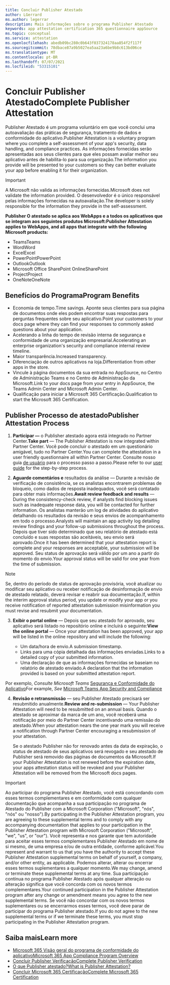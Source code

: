 ```yaml
---
title: Concluir Publisher Atestado
author: LGerrard
ms.author: legerrar
description: Mais informações sobre o programa Publisher Atestado
keywords: app attestation certification 365 questionnaire appSource
ms.topic: conceptual
ms.service: attestation
ms.openlocfilehash: abedb09bc280c0b643f037324178aa854f2f117f
ms.sourcegitcommit: 78dbace87a9b5027ea5aa23a6be9b8c613bd06ce
ms.translationtype: MT
ms.contentlocale: pt-BR
ms.lasthandoff: 07/07/2021
ms.locfileid: "53315101"
---
```

# <a name="complete-publisher-attestation"></a><span data-ttu-id="9f525-104">Concluir Publisher Atestado</span><span class="sxs-lookup"><span data-stu-id="9f525-104">Complete Publisher Attestation</span></span>

<span data-ttu-id="9f525-105">Publisher Atestado é um programa voluntário em que você conclui uma autoavaliação das práticas de segurança, tratamento de dados e conformidade do aplicativo.</span><span class="sxs-lookup"><span data-stu-id="9f525-105">Publisher Attestation is a voluntary program where you complete a self-assessment of your app's security, data handling, and compliance practices.</span></span> <span data-ttu-id="9f525-106">As informações fornecidas serão apresentadas aos seus clientes para que eles possam avaliar melhor seu aplicativo antes de habilita-lo para sua organização.</span><span class="sxs-lookup"><span data-stu-id="9f525-106">The information you provide will be presented to your customers so they can better evaluate your app before enabling it for their organization.</span></span> 

> [!IMPORTANT]
> <span data-ttu-id="9f525-107">A Microsoft não valida as informações fornecidas.</span><span class="sxs-lookup"><span data-stu-id="9f525-107">Microsoft does not validate the information provided.</span></span> <span data-ttu-id="9f525-108">O desenvolvedor é o único responsável pelas informações fornecidas na autoavaliação.</span><span class="sxs-lookup"><span data-stu-id="9f525-108">The developer is solely responsible for the information they provide in the self-assessment.</span></span> 

<span data-ttu-id="9f525-109">**Publisher O atestado se aplica aos WebApps e a todos os aplicativos que se integram aos seguintes produtos Microsoft:**</span><span class="sxs-lookup"><span data-stu-id="9f525-109">**Publisher Attestation applies to WebApps, and all apps that integrate with the following Microsoft products:**</span></span>
- <span data-ttu-id="9f525-110">Teams</span><span class="sxs-lookup"><span data-stu-id="9f525-110">Teams</span></span>
- <span data-ttu-id="9f525-111">Word</span><span class="sxs-lookup"><span data-stu-id="9f525-111">Word</span></span>
- <span data-ttu-id="9f525-112">Excel</span><span class="sxs-lookup"><span data-stu-id="9f525-112">Excel</span></span>
- <span data-ttu-id="9f525-113">PowerPoint</span><span class="sxs-lookup"><span data-stu-id="9f525-113">PowerPoint</span></span> 
- <span data-ttu-id="9f525-114">Outlook</span><span class="sxs-lookup"><span data-stu-id="9f525-114">Outlook</span></span>
- <span data-ttu-id="9f525-115">Microsoft Office SharePoint Online</span><span class="sxs-lookup"><span data-stu-id="9f525-115">SharePoint</span></span>
- <span data-ttu-id="9f525-116">Project</span><span class="sxs-lookup"><span data-stu-id="9f525-116">Project</span></span>
- <span data-ttu-id="9f525-117">OneNote</span><span class="sxs-lookup"><span data-stu-id="9f525-117">OneNote</span></span>


## <a name="program-benefits"></a><span data-ttu-id="9f525-118">Benefícios do Programa</span><span class="sxs-lookup"><span data-stu-id="9f525-118">Program Benefits</span></span>
- <span data-ttu-id="9f525-119">Economia de tempo.</span><span class="sxs-lookup"><span data-stu-id="9f525-119">Time savings.</span></span> <span data-ttu-id="9f525-120">Aponte seus clientes para sua página de documentos onde eles podem encontrar suas respostas para perguntas frequentes sobre seu aplicativo.</span><span class="sxs-lookup"><span data-stu-id="9f525-120">Point your customers to your docs page where they can find your responses to commonly asked questions about your application.</span></span> 
- <span data-ttu-id="9f525-121">Acelerando a linha do tempo de revisão interna de segurança e conformidade de uma organização empresarial.</span><span class="sxs-lookup"><span data-stu-id="9f525-121">Accelerating an enterprise organization's security and compliance internal review timeline.</span></span>
- <span data-ttu-id="9f525-122">Maior transparência.</span><span class="sxs-lookup"><span data-stu-id="9f525-122">Increased transparency.</span></span>
- <span data-ttu-id="9f525-123">Diferenciação de outros aplicativos na loja.</span><span class="sxs-lookup"><span data-stu-id="9f525-123">Differentiation from other apps in the store.</span></span> 
- <span data-ttu-id="9f525-124">Vincule à página documentos da sua entrada no AppSource, no Centro de Administração Teams e no Centro de Administração da Microsoft.</span><span class="sxs-lookup"><span data-stu-id="9f525-124">Link to your docs page from your entry in AppSource, the Teams Admin Center and Microsoft Admin Center.</span></span> 
- <span data-ttu-id="9f525-125">Qualificação para iniciar a Microsoft 365 Certificação.</span><span class="sxs-lookup"><span data-stu-id="9f525-125">Qualification to start the Microsoft 365 Certification.</span></span>
 

## <a name="publisher-attestation-process"></a><span data-ttu-id="9f525-126">Publisher Processo de atestado</span><span class="sxs-lookup"><span data-stu-id="9f525-126">Publisher Attestation Process</span></span>

1. <span data-ttu-id="9f525-127">**Participar —** o Publisher atestado agora está integrado no Partner Center.</span><span class="sxs-lookup"><span data-stu-id="9f525-127">**Take part** — The Publisher Attestation is now integrated within Partner Center.</span></span> <span data-ttu-id="9f525-128">Você pode concluir o atestado em um questionário amigável, tudo no Partner Center.</span><span class="sxs-lookup"><span data-stu-id="9f525-128">You can complete the attestation in a user friendly questionnaire all within Partner Center.</span></span> <span data-ttu-id="9f525-129">Consulte nosso guia [de usuário](https://docs.microsoft.com/microsoft-365-app-certification/docs/userguide) para o processo passo a passo.</span><span class="sxs-lookup"><span data-stu-id="9f525-129">Please refer to our [user guide](https://docs.microsoft.com/microsoft-365-app-certification/docs/userguide) for the step-by-step process.</span></span>

2. <span data-ttu-id="9f525-130">**Aguarde comentários e** resultados da análise — Durante a revisão de verificação de consistência, se os analistas encontrarem problemas de bloqueio, como dados de resposta inadequados, você será contatado para obter mais informações.</span><span class="sxs-lookup"><span data-stu-id="9f525-130">**Await review feedback and results** — During the consistency-check review, if analysts find blocking issues such as inadequate response data, you will be contacted for further information.</span></span> <span data-ttu-id="9f525-131">Os analistas manterão um log de atividades do aplicativo detalhando os resultados da revisão e seus envios de acompanhamento em todo o processo.</span><span class="sxs-lookup"><span data-stu-id="9f525-131">Analysts will maintain an app activity log detailing review findings and your follow-up submissions throughout the process.</span></span> <span data-ttu-id="9f525-132">Depois que tiver sido determinado que seu relatório de atestado está concluído e suas respostas são aceitáveis, seu envio será aprovado.</span><span class="sxs-lookup"><span data-stu-id="9f525-132">Once it has been determined that your attestation report is complete and your responses are acceptable, your submission will be approved.</span></span> <span data-ttu-id="9f525-133">Seu status de aprovação será válido por um ano a partir do momento do envio.</span><span class="sxs-lookup"><span data-stu-id="9f525-133">Your approval status will be valid for one year from the time of submission.</span></span>

> [!NOTE]
> <span data-ttu-id="9f525-134">Se, dentro do período de status de aprovação provisória, você atualizar ou modificar seu aplicativo ou receber notificação de desinformação de envio de atestado relatado, deverá revisar e reabrir sua documentação.</span><span class="sxs-lookup"><span data-stu-id="9f525-134">If, within the interim approval status period, you update or modify your app or you receive notification of reported attestation submission misinformation you must revise and resubmit your documentation.</span></span>

3. <span data-ttu-id="9f525-135">**Exibir o portal online** — Depois que seu atestado for aprovado, seu aplicativo será listado no repositório online e incluirá o seguinte:</span><span class="sxs-lookup"><span data-stu-id="9f525-135">**View the online portal** — Once your attestation has been approved, your app will be listed in the online repository and will include the following:</span></span>

   - <span data-ttu-id="9f525-136">Um data/hora de envio.</span><span class="sxs-lookup"><span data-stu-id="9f525-136">A submission timestamp.</span></span>
   - <span data-ttu-id="9f525-137">Links para uma cópia detalhada das informações enviadas.</span><span class="sxs-lookup"><span data-stu-id="9f525-137">Links to a detailed copy of your submitted information.</span></span>
   - <span data-ttu-id="9f525-138">Uma declaração de que as informações fornecidas se baseiam no relatório de atestado enviado.</span><span class="sxs-lookup"><span data-stu-id="9f525-138">A declaration that the information provided is based on your submitted attestation report.</span></span>

<span data-ttu-id="9f525-139">Por exemplo, *Consulte Microsoft Teams* [Segurança e Conformidade do Aplicativo](../teams/teams-apps.md)</span><span class="sxs-lookup"><span data-stu-id="9f525-139">For example, *See* [Microsoft Teams App Security and Compliance](../teams/teams-apps.md)</span></span>

4. <span data-ttu-id="9f525-140">**Revisão e retransmissão** — seu Publisher Atestado precisará ser resubmitido anualmente.</span><span class="sxs-lookup"><span data-stu-id="9f525-140">**Review and re-submission** — Your Publisher Attestation will need to be resubmitted on an annual basis.</span></span> <span data-ttu-id="9f525-141">Quando o atestado se aproximar da marca de um ano, você receberá uma notificação por meio do Partner Center incentivando uma remissão do atestado.</span><span class="sxs-lookup"><span data-stu-id="9f525-141">When your attestation nears the one year mark you will receive a notification through Partner Center encouraging a resubmission of your attestation.</span></span> 

   <span data-ttu-id="9f525-142">Se o atestado Publisher não for renovado antes da data de expiração, o status de atestado de seus aplicativos será revogado e seu atestado de Publisher será removido das páginas de documentos da Microsoft.</span><span class="sxs-lookup"><span data-stu-id="9f525-142">If your Publisher Attestation is not renewed before the expiration date, your apps attestation status will be revoked and your Publisher Attestation will be removed from the Microsoft docs pages.</span></span> 

>[!IMPORTANT]
><span data-ttu-id="9f525-143">Ao participar do programa Publisher Atestado, você está concordando com esses termos complementares e em conformidade com qualquer documentação que acompanha a sua participação no programa de Atestado do Publisher com a Microsoft Corporation ("Microsoft", "nós", "nós" ou "nosso").</span><span class="sxs-lookup"><span data-stu-id="9f525-143">By participating in the Publisher Attestation program, you are agreeing to these supplemental terms and to comply with any accompanying documentation that applies to your participation in the Publisher Attestation program with Microsoft Corporation ("Microsoft", "we", "us", or "our").</span></span> <span data-ttu-id="9f525-144">Você representa e nos garante que tem autoridade para aceitar esses termos complementares Publisher Atestado em nome de si mesmo, de uma empresa e/ou de outra entidade, conforme aplicável.</span><span class="sxs-lookup"><span data-stu-id="9f525-144">You represent and warrant to us that you have the authority to accept these Publisher Attestation supplemental terms on behalf of yourself, a company, and/or other entity, as applicable.</span></span> <span data-ttu-id="9f525-145">Podemos alterar, alterar ou encerrar esses termos suplementares a qualquer momento.</span><span class="sxs-lookup"><span data-stu-id="9f525-145">We may change, amend or terminate these supplemental terms at any time.</span></span> <span data-ttu-id="9f525-146">Sua participação contínua no programa Publisher Atestado após qualquer alteração ou alteração significa que você concorda com os novos termos complementares.</span><span class="sxs-lookup"><span data-stu-id="9f525-146">Your continued participation in the Publisher Attestation program after any change or amendment means you agree to the new supplemental terms.</span></span> <span data-ttu-id="9f525-147">Se você não concordar com os novos termos suplementares ou se encerrarmos esses termos, você deve parar de participar do programa Publisher atestado.</span><span class="sxs-lookup"><span data-stu-id="9f525-147">If you do not agree to the new supplemental terms or if we terminate these terms, you must stop participating in the Publisher Attestation program.</span></span>

## <a name="learn-more"></a><span data-ttu-id="9f525-148">Saiba mais</span><span class="sxs-lookup"><span data-stu-id="9f525-148">Learn more</span></span>

* [<span data-ttu-id="9f525-149">Microsoft 365 Visão geral do programa de conformidade do aplicativo</span><span class="sxs-lookup"><span data-stu-id="9f525-149">Microsoft 365 App Compliance Program Overview</span></span>](~/overview.md)  
* [<span data-ttu-id="9f525-150">Concluir Publisher Verificação</span><span class="sxs-lookup"><span data-stu-id="9f525-150">Complete Publisher Verification</span></span>](https://docs.microsoft.com/azure/active-directory/develop/mark-app-as-publisher-verified)  
* [<span data-ttu-id="9f525-151">O que Publisher atestado?</span><span class="sxs-lookup"><span data-stu-id="9f525-151">What is Publisher Attestation?</span></span>](~/docs/enterprise-app-attestation-guide.md)  
* [<span data-ttu-id="9f525-152">Concluir Microsoft 365 Certificação</span><span class="sxs-lookup"><span data-stu-id="9f525-152">Complete Microsoft 365 Certification</span></span>](~/docs/certification.md)
